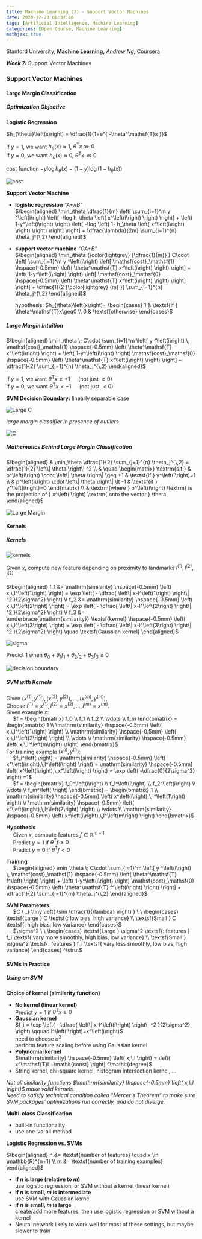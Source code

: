 ```yaml
---
title: Machine Learning (7) · Support Vector Machines
date: 2020-12-23 06:37:46
tags: [Artificial Intelligence, Machine Learning]
categories: [Open Course, Machine Learning]
mathjax: true
---
```


Stanford University, **Machine Learning,** *Andrew Ng,* [Coursera]( https://www.coursera.org/learn/machine-learning/home/info )

***Week 7:*** Support Vector Machines

### Support Vector Machines

#### Large Margin Classification

##### Optimization Objective

**Logistic Regression**

$h_{\theta}\left(x\right) = \dfrac{1}{1+e^{ -\theta^\mathsf{T}x }}$

if $y=1$, we want $h_{\theta}\left(x\right)\approx1$, $\theta^\mathsf{T}x\gg0$<br>
if $y=0$, we want $h_{\theta}\left(x\right)\approx0$, $\theta^\mathsf{T}x\ll0$

cost function $-y \log h_{\theta}\left(x\right) - \left(1-y\right) \log \left( 1- h_{\theta}\left(x\right) \right)$

<!-- more -->

![cost](Machine-Learning-Andrew-Ng-7/1.png)

**Support Vector Machine**

- **logistic regression** *"A+λB"*  
  $\begin{aligned} \min_\theta \dfrac{1}{m} \left[ \sum_{i=1}^m y ^\left(i\right) \left[ -\log h_\theta \left( x^\left(i\right) \right) \right] + \left( 1-y^\left(i\right) \right) \left[ -\log \left( 1- h_\theta \left( x^\left(i\right) \right) \right) \right] \right] + \dfrac{\lambda}{2m} \sum_{j=1}^{n} \theta_j^{\,2} \end{aligned}$

- **support vector machine** *"CA+B"*  
  $\begin{aligned} \min_\theta {\color{lightgrey} {\dfrac{1}{m}} } C\cdot \left[ \sum_{i=1}^m y ^\left(i\right) \left[ \mathsf{cost}_\mathsf{1} \hspace{-0.5mm} \left( \theta^\mathsf{T} x^\left(i\right) \right) \right] + \left( 1-y^\left(i\right) \right) \left[ \mathsf{cost}_\mathsf{0} \hspace{-0.5mm} \left( \theta^\mathsf{T} x^\left(i\right) \right) \right] \right] + \dfrac{1}{2 {\color{lightgrey} {m} }} \sum_{j=1}^{n} \theta_j^{\,2} \end{aligned}$

  hypothesis: $h_{\theta}\left(x\right)= \begin{cases} 1 & \textsf{if } \theta^\mathsf{T}x\geq0 \\ 0 & \textsf{otherwise} \end{cases}$

##### Large Margin Intuition

$\begin{aligned} \min_\theta \; C\cdot \sum_{i=1}^m \left[ y ^\left(i\right) \, \mathsf{cost}_\mathsf{1} \hspace{-0.5mm} \left( \theta^\mathsf{T} x^\left(i\right) \right) + \left( 1-y^\left(i\right) \right) \mathsf{cost}_\mathsf{0} \hspace{-0.5mm} \left( \theta^\mathsf{T} x^\left(i\right) \right) \right] + \dfrac{1}{2} \sum_{j=1}^{n} \theta_j^{\,2} \end{aligned}$

if $y=1$, we want $\theta^\mathsf{T}x\geq+1$ &emsp; (not just $\geq0$)<br>
if $y=0$, we want $\theta^\mathsf{T}x\lt-1$ &emsp; (not just $\lt0$)

**SVM Decision Boundary:** linearly separable case

![Large C](Machine-Learning-Andrew-Ng-7/2.png)

*large margin classifier in presence of outliers*

![C](Machine-Learning-Andrew-Ng-7/3.png)

##### Mathematics Behind Large Margin Classification

$\begin{aligned} & \min_\theta \dfrac{1}{2} \sum_{j=1}^{n} \theta_j^{\,2} = \dfrac{1}{2} \left\| \theta \right\| ^2 \\ & \quad \begin{matrix} \textrm{s.t.} & p^\left(i\right) \cdot \left\| \theta \right\| \geq +1 & \textsf{if } y^\left(i\right)=1 \\ & p^\left(i\right) \cdot \left\| \theta \right\| \lt -1 & \textsf{if } y^\left(i\right)=0 \end{matrix} \\ & \textrm{where } p^\left(i\right) \textrm{ is the projection of } x^\left(i\right) \textrm{ onto the vector } \theta \end{aligned}$

![Large Margin](Machine-Learning-Andrew-Ng-7/4.png)

#### Kernels

##### Kernels

![kernels](Machine-Learning-Andrew-Ng-7/5.png)

Given $x$, compute new feature depending on proximity to landmarks $l^\left(1\right) ,\, l^\left(2\right) ,\, l^\left(3\right)$

$\begin{aligned} f_1 &= \mathrm{similarity} \hspace{-0.5mm} \left( x,\,l^\left(1\right) \right) = \exp \left( - \dfrac{ \left\| x-l^\left(1\right) \right\| ^2 }{2\sigma^2} \right) \\ f_2 &= \mathrm{similarity} \hspace{-0.5mm} \left( x,\,l^\left(2\right) \right) = \exp \left( - \dfrac{ \left\| x-l^\left(2\right) \right\| ^2 }{2\sigma^2} \right) \\ f_3 &= \underbrace{\mathrm{similarity}}_\textsf{kernel} \hspace{-0.5mm} \left( x,\,l^\left(3\right) \right) = \exp \left( - \dfrac{ \left\| x-l^\left(3\right) \right\| ^2 }{2\sigma^2} \right) \quad \textsf{Gaussian kernel} \end{aligned}$

![sigma](Machine-Learning-Andrew-Ng-7/6.png)

Predict $1$ when $\theta_0 + \theta_1f_1 + \theta_2f_2 + \theta_3f_3 \geq 0$

![decision boundary](Machine-Learning-Andrew-Ng-7/7.png)

##### SVM with Kernels

Given $\left(x^\left(1\right),\,y^\left(1\right)\right) ,\, \left(x^\left(2\right),\,y^\left(2\right)\right) ,\,\dots,\, \left(x^\left(m\right),\,y^\left(m\right)\right)$,<br>
Choose $l^\left(1\right)=x^\left(1\right) ,\, l^\left(2\right)=x^\left(2\right) ,\,\dots,\, l^\left(m\right)=x^\left(m\right)$.<br>
Given example $x$:<br>
&emsp; $f = \begin{bmatrix} f_0 \\ f_1 \\ f_2 \\ \vdots \\ f_m \end{bmatrix} = \begin{bmatrix} 1 \\ \mathrm{similarity} \hspace{-0.5mm} \left( x,\,l^\left(1\right) \right) \\ \mathrm{similarity} \hspace{-0.5mm} \left( x,\,l^\left(2\right) \right) \\ \vdots \\ \mathrm{similarity} \hspace{-0.5mm} \left( x,\,l^\left(m\right) \right) \end{bmatrix}$<br>
For training example $\left(x^\left(i\right),\,y^\left(i\right)\right)$:<br>
&emsp; $f_i^\left(i\right) = \mathrm{similarity} \hspace{-0.5mm} \left( x^\left(i\right),\,l^\left(i\right) \right) = \mathrm{similarity} \hspace{-0.5mm} \left( x^\left(i\right),\,x^\left(i\right) \right) = \exp \left( -\dfrac{0}{2\sigma^2} \right) =1$<br>
&emsp; $f = \begin{bmatrix} f_0^\left(i\right) \\ f_1^\left(i\right) \\ f_2^\left(i\right) \\ \vdots \\ f_m^\left(i\right) \end{bmatrix} = \begin{bmatrix} 1 \\ \mathrm{similarity} \hspace{-0.5mm} \left( x^\left(i\right),\,l^\left(1\right) \right) \\ \mathrm{similarity} \hspace{-0.5mm} \left( x^\left(i\right),\,l^\left(2\right) \right) \\ \vdots \\ \mathrm{similarity} \hspace{-0.5mm} \left( x^\left(i\right),\,l^\left(m\right) \right) \end{bmatrix}$

**Hypothesis**  
&emsp; Given $x$, compute features $f \in \mathbb{R}^{m+1}$<br>
&emsp; Predict $y=1$ if $\theta^\mathsf{T}f\geq0$<br>
&emsp; Predict $y=0$ if $\theta^\mathsf{T}f\lt0$

**Training**  
&emsp; $\begin{aligned} \min_\theta \; C\cdot \sum_{i=1}^m \left[ y ^\left(i\right) \, \mathsf{cost}_\mathsf{1}  \hspace{-0.5mm} \left( \theta^\mathsf{T} f^\left(i\right) \right) + \left( 1-y^\left(i\right) \right) \mathsf{cost}_\mathsf{0} \hspace{-0.5mm} \left( \theta^\mathsf{T} f^\left(i\right) \right) \right] + \dfrac{1}{2} \sum_{j=1}^{m} \theta_j^{\,2} \end{aligned}$

**SVM Parameters**  
&emsp; $C \ _{ \tiny \left( \sim \dfrac{1}{\lambda} \right) } \ \ \begin{cases} \textsf{Large } C \textsf{: low bias, high variance} \\ \textsf{Small } C \textsf{: high bias, low variance} \end{cases}$<br>
&emsp; $\sigma^2 \ \ \begin{cases} \textsf{Large } \sigma^2 \textsf{: features } f_i \textsf{ vary more smoothly, high bias, low variance} \\ \textsf{Small } \sigma^2 \textsf{: features } f_i \textsf{ vary less smoothly, low bias, high variance} \end{cases} ^\strut$

#### SVMs in Practice

##### Using an SVM

**Choice of kernel (similarity function)**

- **No kernel (linear kernel)**  
  Predict $y=1$ if $\theta^\mathsf{T}x\geq0$
- **Gaussian kernel**  
  $f_i = \exp \left( - \dfrac{ \left\| x-l^\left(i\right) \right\| ^2 }{2\sigma^2} \right) \qquad l^\left(i\right)=x^\left(i\right)$<br>
  need to choose $\sigma^2$<br>
  perform feature scaling before using Gaussian kernel
- **Polynomial kernel**  
  $\mathrm{similarity} \hspace{-0.5mm} \left( x,\,l \right) = \left( x^\mathsf{T}l +\mathit{const} \right) ^\mathit{degree}$
- String kernel, chi-square kernel, histogram intersection kernel, ...

*Not all similarity functions $\mathrm{similarity} \hspace{-0.5mm} \left( x,\,l \right)$ make valid kernels.*  
*Need to satisfy technical condition called "Mercer's Theorem" to make sure SVM packages' optimizations run correctly, and do not diverge.*

**Multi-class Classification**

- built-in functionality
- use one-vs-all method

**Logistic Regression vs. SVMs**

$\begin{aligned} n &= \textsf{number of features} \quad x \in \mathbb{R}^{n+1} \\ m &= \textsf{number of training examples} \end{aligned}$

- **if $n$ is large (relative to $m$)**  
  use logistic regression, or SVM without a kernel (linear kernel)
- **if $n$ is small, $m$ is intermediate**  
  use SVM with Gaussian kernel
- **if $n$ is small, $m$ is large**  
  create/add more features, then use logistic regression or SVM without a kernel
- Neural network likely to work well for most of these settings, but maybe slower to train
